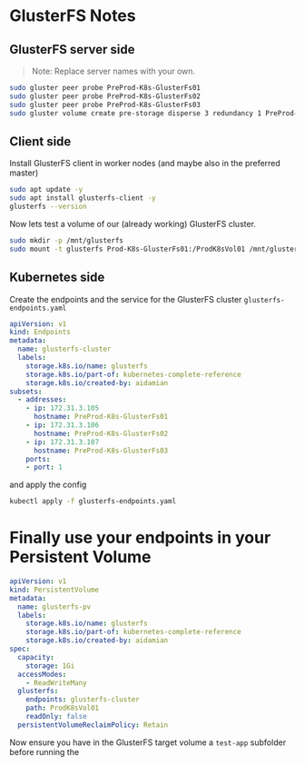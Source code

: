 # GlusterFS Notes

## GlusterFS server side

> Note: Replace server names with your own.

```bash
sudo gluster peer probe PreProd-K8s-GlusterFs01
sudo gluster peer probe PreProd-K8s-GlusterFs02
sudo gluster peer probe PreProd-K8s-GlusterFs03
sudo gluster volume create pre-storage disperse 3 redundancy 1 PreProd-K8s-GlusterFs01:/GlusterFs/Brick01/Vol01 PreProd-K8s-GlusterFs02:/GlusterFs/Brick01/Vol01 PreProd-K8s-GlusterFs03:/GlusterFs/Brick01/Vol01
```

## Client side 

Install GlusterFS client in worker nodes (and maybe also in the preferred master)

```bash
sudo apt update -y
sudo apt install glusterfs-client -y
glusterfs --version
```

Now lets test a volume of our (already working) GlusterFS cluster.

```bash
sudo mkdir -p /mnt/glusterfs
sudo mount -t glusterfs Prod-K8s-GlusterFs01:/ProdK8sVol01 /mnt/glusterfs
```

## Kubernetes side

Create the endpoints and the service for the GlusterFS cluster `glusterfs-endpoints.yaml`

```yaml
apiVersion: v1
kind: Endpoints
metadata:
  name: glusterfs-cluster
  labels:
    storage.k8s.io/name: glusterfs
    storage.k8s.io/part-of: kubernetes-complete-reference
    storage.k8s.io/created-by: aidamian
subsets:
  - addresses:
    - ip: 172.31.3.105
      hostname: PreProd-K8s-GlusterFs01
    - ip: 172.31.3.106
      hostname: PreProd-K8s-GlusterFs02
    - ip: 172.31.3.107
      hostname: PreProd-K8s-GlusterFs03
    ports:
    - port: 1
```

and apply the config
  
```bash
kubectl apply -f glusterfs-endpoints.yaml
```


# Finally use your endpoints in your Persistent Volume

```yaml
apiVersion: v1
kind: PersistentVolume
metadata:
  name: glusterfs-pv
  labels:
    storage.k8s.io/name: glusterfs
    storage.k8s.io/part-of: kubernetes-complete-reference
    storage.k8s.io/created-by: aidamian
spec:
  capacity:
    storage: 1Gi
  accessModes:
    - ReadWriteMany
  glusterfs:
    endpoints: glusterfs-cluster
    path: ProdK8sVol01
    readOnly: false
  persistentVolumeReclaimPolicy: Retain
```

Now ensure you have in the GlusterFS target volume a `test-app` subfolder before running the 

